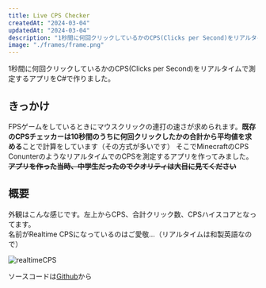 ```yaml
---
title: Live CPS Checker
createdAt: "2024-03-04"
updatedAt: "2024-03-04"
description: "1秒間に何回クリックしているかのCPS(Clicks per Second)をリアルタイムで測定するアプリを作りました。"
image: "./frames/frame.png"
---
```


1秒間に何回クリックしているかのCPS(Clicks per Second)をリアルタイムで測定するアプリをC#で作りました。

## きっかけ

FPSゲームをしているときにマウスクリックの連打の速さが求められます。**既存のCPSチェッカーは10秒間のうちに何回クリックしたかの合計から平均値を求める**ことで計算をしています（その方式が多いです）
そこでMinecraftのCPS ConunterのようなリアルタイムでのCPSを測定するアプリを作ってみました。  
**~~アプリを作った当時、中学生だったのでクオリティは大目に見てください~~**

## 概要

外観はこんな感じです。左上からCPS、合計クリック数、CPSハイスコアとなってます。  
名前がRealtime CPSになっているのはご愛敬…（リアルタイムは和製英語なので）

![realtimeCPS](/images/realtimeCPS.png)

ソースコードは[Github](https://github.com/batora9/realtimeCPS)から